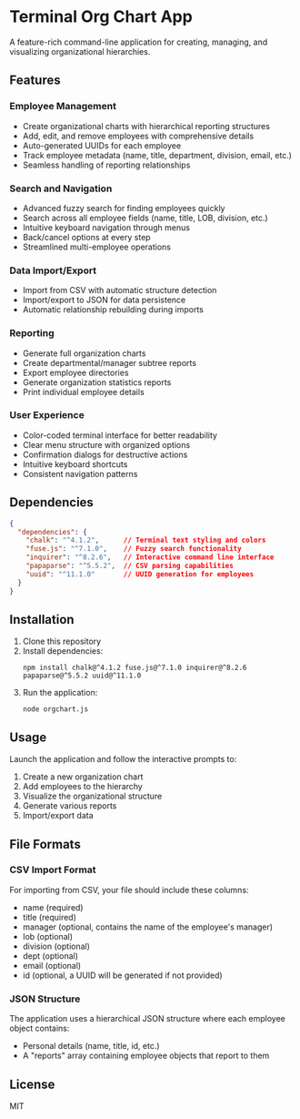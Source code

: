 # Terminal Org Chart App

A feature-rich command-line application for creating, managing, and visualizing organizational hierarchies.

## Features

### Employee Management
- Create organizational charts with hierarchical reporting structures
- Add, edit, and remove employees with comprehensive details
- Auto-generated UUIDs for each employee
- Track employee metadata (name, title, department, division, email, etc.)
- Seamless handling of reporting relationships

### Search and Navigation
- Advanced fuzzy search for finding employees quickly
- Search across all employee fields (name, title, LOB, division, etc.)
- Intuitive keyboard navigation through menus
- Back/cancel options at every step
- Streamlined multi-employee operations

### Data Import/Export
- Import from CSV with automatic structure detection
- Import/export to JSON for data persistence
- Automatic relationship rebuilding during imports

### Reporting
- Generate full organization charts
- Create departmental/manager subtree reports
- Export employee directories
- Generate organization statistics reports
- Print individual employee details

### User Experience
- Color-coded terminal interface for better readability
- Clear menu structure with organized options
- Confirmation dialogs for destructive actions
- Intuitive keyboard shortcuts
- Consistent navigation patterns

## Dependencies

```json
{
  "dependencies": {
    "chalk": "^4.1.2",      // Terminal text styling and colors
    "fuse.js": "^7.1.0",    // Fuzzy search functionality
    "inquirer": "^8.2.6",   // Interactive command line interface
    "papaparse": "^5.5.2",  // CSV parsing capabilities
    "uuid": "^11.1.0"       // UUID generation for employees
  }
}
```

## Installation

1. Clone this repository
2. Install dependencies:
   ```
   npm install chalk@^4.1.2 fuse.js@^7.1.0 inquirer@^8.2.6 papaparse@^5.5.2 uuid@^11.1.0
   ```
3. Run the application:
   ```
   node orgchart.js
   ```

## Usage

Launch the application and follow the interactive prompts to:

1. Create a new organization chart
2. Add employees to the hierarchy
3. Visualize the organizational structure
4. Generate various reports
5. Import/export data

## File Formats

### CSV Import Format
For importing from CSV, your file should include these columns:
- name (required)
- title (required)
- manager (optional, contains the name of the employee's manager)
- lob (optional)
- division (optional)
- dept (optional)
- email (optional)
- id (optional, a UUID will be generated if not provided)

### JSON Structure
The application uses a hierarchical JSON structure where each employee object contains:
- Personal details (name, title, id, etc.)
- A "reports" array containing employee objects that report to them

## License
MIT
